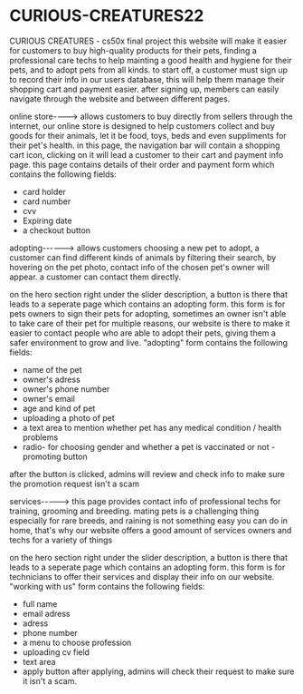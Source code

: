 
# CURIOUS-CREATURES22
CURIOUS CREATURES - cs50x final project
this website will make it easier for customers to buy high-quality products
for their pets, finding a professional care techs to help mainting a good health and hygiene for their pets, and to adopt pets from all kinds.
to start off, a customer must sign up to record their info in our users database, this will help them manage their shopping cart and payment easier.
after signing up, members can easily navigate through the website and between different pages.




online store----> allows customers to buy directly from sellers  through the internet, our online store is designed to help customers collect and buy goods for their animals,
let it be food, toys, beds and even suppliments for their pet's health.
in this page, the navigation bar will contain a shopping cart icon, clicking on it will lead a customer to their cart and payment info page. this page contains 
details of their order and payment form which contains the following fields:
- card holder 
- card number
- cvv
- Expiring date
- a checkout button


adopting------> allows customers choosing a new pet to adopt, a customer can find different kinds of animals by filtering their search, by hovering on the 
pet photo, contact info of the chosen pet's owner will appear. a customer can contact them directly.

on the hero section right under the slider description, a button is there that leads to a seperate page which contains an adopting form. this form is for pets owners 
to sign their pets for adopting, sometimes an owner isn't able to take care of their pet for multiple reasons, our website is there to make it easier to contact
people who are able to adopt their pets, giving them a safer environment to grow and live.
"adopting" form contains the following fields:
- name of the pet
- owner's adress
- owner's phone number
- owner's email
- age and kind of pet
- uploading a photo of pet
- a text area to mention whether pet has any medical condition / health problems
- radio- for choosing gender and whether a pet is vaccinated or not
-promoting button

after the button is clicked, admins will review and check info to make sure the promotion request isn't a scam


services-----> this page provides contact info of professional techs for training, grooming and breeding.
mating pets is a challenging thing especially for rare breeds, and raining is not something easy you can do in home, that's why our website offers a good amount of services owners
and techs for a variety of things 


on the hero section right under the slider description, a button is there that leads to a seperate page which contains an adopting form. this form is for technicians 
to offer their services and display their info on our website.
"working with us" form contains the following fields:
- full name
- email adress
- adress
- phone number
- a menu to choose profession
- uploading cv field
- text area
- apply button
after applying, admins will check their request to make sure it isn't a scam.

